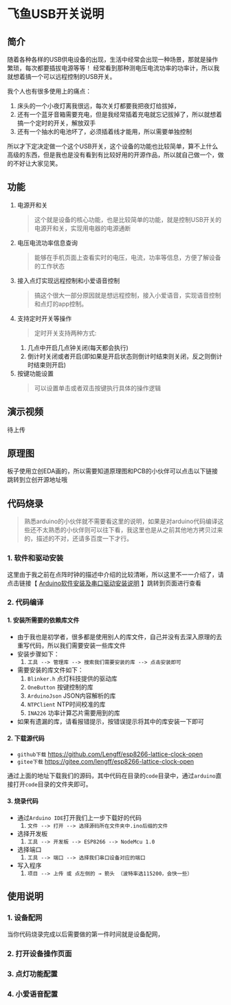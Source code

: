# 飞鱼USB开关说明

## 简介

随着各种各样的USB供电设备的出现，生活中经常会出现一种场景，那就是操作繁琐，每次都要插拔电源等等！
经常看到那种测电压电流功率的功率计，所以我就想着搞一个可以远程控制的USB开关。

我个人也有很多使用上的痛点：
1. 床头的一个小夜灯离我很远，每次关灯都要我把夜灯给拔掉，
2. 还有一个蓝牙音箱需要充电，但是我经常插着充电就忘记拔掉了，所以就想着搞一个定时的开关，解放双手
3. 还有一个抽水的电池坏了，必须插着线才能用，所以需要单独控制

所以才下定决定做一个这个USB开关，这个设备的功能也比较简单，算不上什么高级的东西，但是我也是没有看到有比较好用的开源作品，所以就自己做一个，做的不好让大家见笑。

## 功能

1. 电源开和关
   > 这个就是设备的核心功能，也是比较简单的功能，就是控制USB开关的电源开和关，实现用电器的电源通断
2. 电压电流功率信息查询
   > 能够在手机页面上查看实时的电压，电流，功率等信息，方便了解设备的工作状态
3. 接入点灯实现远程控制和小爱语音控制
   > 搞这个很大一部分原因就是想远程控制，接入小爱语音，实现语音控制和点灯的app控制。
4. 支持定时开关等操作
   > 定时开关支持两种方式: 
   1. 几点中开启几点钟关闭(每天都会执行)
   2. 倒计时关闭或者开启(即如果是开启状态则倒计时结束则关闭，反之则倒计时结束则开启)
5. 按键功能设置
    > 可以设置单击或者双击按键执行具体的操作逻辑

## 演示视频
待上传

## 原理图

板子使用立创EDA画的，所以需要知道原理图和PCB的小伙伴可以点击以下链接跳转到立创开源地址哦

## 代码烧录

> 熟悉arduino的小伙伴就不需要看这里的说明，如果是对arduino代码编译这些还不太熟悉的小伙伴则可以往下看，我这里也是从之前其他地方拷贝过来的，描述的不对，还请多百度一下才行。

### 1. 软件和驱动安装
   这里由于我之前在点阵时钟的描述中介绍的比较清晰，所以这里不一一介绍了，请点击链接【 [Arduino软件安装及串口驱动安装说明](https://gitee.com/lengff/esp8266-lattice-clock-open#2--%E5%AE%89%E8%A3%85%E5%AF%B9%E5%BA%94%E7%9A%84%E8%BD%AF%E4%BB%B6) 】跳转到页面进行查看

### 2. 代码编译

#### 1. 安装所需要的依赖库文件
- 由于我也是初学者，很多都是使用别人的库文件，自己并没有去深入原理的去重写代码，所以我们需要安装一些库文件
- 安装步骤如下：
  1. `工具 --> 管理库 --> 搜索我们需要安装的库 --> 点击安装即可`
- 需要安装的库文件如下：
    1. `Blinker.h` 点灯科技提供的驱动库
    2. `OneButton` 按键控制的库
    3. `ArduinoJson` JSON内容解析的库
    4. `NTPClient` NTP时间校准的库
    4. `INA226` 功率计算芯片需要用到的库
- 如果有遗漏的库，请看报错提示，按错误提示将其中的库安装一下即可

#### 2. 下载源代码

- `github下载` https://github.com/Lengff/esp8266-lattice-clock-open
- `gitee下载` https://gitee.com/lengff/esp8266-lattice-clock-open

通过上面的地址下载我们的源码，其中代码在目录的`code`目录中，通过`arduino`直接打开`code`目录的文件夹即可。

#### 3. 烧录代码

- 通过`Arduino IDE`打开我们上一步下载好的代码
    1. `文件 --> 打开 --> 选择源码所在文件夹中.ino后缀的文件`
- 选择开发板
    1. `工具 --> 开发板 --> ESP8266 --> NodeMcu 1.0`
- 选择端口
    1. `工具 --> 端口 --> 选择我们串口设备对应的端口`
- 写入程序
    1. `项目 --> 上传 或 点左侧的 → 箭头 （波特率选115200，会快一些）`

## 使用说明

### 1. 设备配网
当你代码烧录完成以后需要做的第一件时间就是设备配网，

### 2. 打开设备操作页面

### 3. 点灯功能配置

### 4. 小爱语音配置
